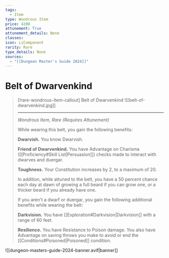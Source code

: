 ```yaml
---
tags:
  - Item
type: Wondrous Item
price: 4200
attunement: True
attunement_details: None
classes:
icon: LiComponent
rarity: Rare
type_details: None
sources: 
  - "[[Dungeon Master's Guide 2024]]"
---
```

# Belt of Dwarvenkind
>[!rare-wondrous-item-callout] Belt of Dwarvenkind
>![[belt-of-dwarvenkind.jpg]]
>
>- - -
>_Wondrous Item, Rare (Requires Attunement)_
>
>While wearing this belt, you gain the following benefits:
>
>**Dwarvish.** You know Dwarvish.
>
>**Friend of Dwarvenkind.** You have Advantage on Charisma ([[Proficiency#Skill List\|Persuasion]]) checks made to interact with dwarves and duergar.
>
>**Toughness.** Your Constitution increases by 2, to a maximum of 20.
>
>In addition, while attuned to the belt, you have a 50 percent chance each day at dawn of growing a full beard if you can grow one, or a thicker beard if you already have one.
>
>If you aren't a dwarf or duergar, you gain the following additional benefits while wearing the belt:
>
>**Darkvision.** You have [[Exploration#Darkvision\|Darkvision]] with a range of 60 feet.
>
>**Resilience.** You have Resistance to Poison damage. You also have Advantage on saving throws you make to avoid or end the [[Conditions#Poisoned\|Poisoned]] condition.
>


![[dungeon-masters-guide-2024-banner.avif|banner]]